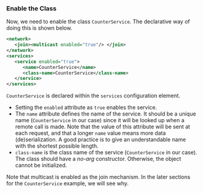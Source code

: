 


### Enable the Class

Now, we need to enable the class `CounterService`. The declarative way of doing this is shown below.

```xml
<network>
   <join><multicast enabled="true"/> </join>
</network>
<services>
   <service enabled="true">
      <name>CounterService</name>
      <class-name>CounterService</class-name>
   </service>
</services>
```

`CounterService` is declared within the `services` configuration element. 

- Setting the `enabled` attribute as `true` enables the service.
- The `name` attribute defines the name of the service. It should be a unique name (`CounterService` in our case) since it will be looked up when a remote call is made. Note that the value of this attribute will be sent at each request, and that a longer `name` value means more data (de)serialization. A good practice is to give an understandable name with the shortest possible length.
- `class-name` is the class name of the service (`CounterService` in our case). The class should have a *no-arg* constructor. Otherwise, the object cannot be initialized.

Note that multicast is enabled as the join mechanism. In the later sections for the `CounterService` example, we will see why.

